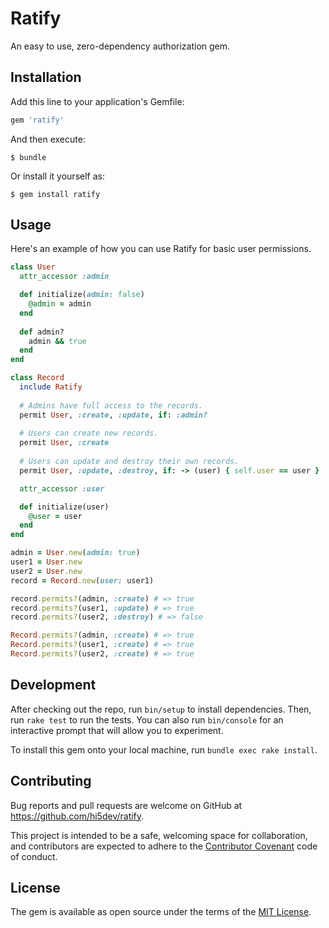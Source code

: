 # Ratify

An easy to use, zero-dependency authorization gem.

## Installation

Add this line to your application's Gemfile:

```ruby
gem 'ratify'
```

And then execute:

    $ bundle

Or install it yourself as:

    $ gem install ratify

## Usage

Here's an example of how you can use Ratify for basic user permissions.

```ruby
class User
  attr_accessor :admin

  def initialize(admin: false)
    @admin = admin
  end
  
  def admin?
    admin && true  
  end
end

class Record
  include Ratify
 
  # Admins have full access to the records.
  permit User, :create, :update, if: :admin?
  
  # Users can create new records.
  permit User, :create
  
  # Users can update and destroy their own records.
  permit User, :update, :destroy, if: -> (user) { self.user == user }

  attr_accessor :user

  def initialize(user)
    @user = user  
  end
end

admin = User.new(admin: true)
user1 = User.new
user2 = User.new
record = Record.new(user: user1)

record.permits?(admin, :create) # => true
record.permits?(user1, :update) # => true
record.permits?(user2, :destroy) # => false

Record.permits?(admin, :create) # => true
Record.permits?(user1, :create) # => true
Record.permits?(user2, :create) # => true
```

## Development

After checking out the repo, run `bin/setup` to install dependencies. Then,
run `rake test` to run the tests. You can also run `bin/console` for an
interactive prompt that will allow you to experiment.

To install this gem onto your local machine, run `bundle exec rake install`.

## Contributing

Bug reports and pull requests are welcome on GitHub at
https://github.com/hi5dev/ratify.

This project is intended to be a safe, welcoming space for collaboration, and
contributors are expected to adhere to the
[Contributor Covenant](http://contributor-covenant.org) code of conduct.

## License

The gem is available as open source under the terms of the
[MIT License](https://opensource.org/licenses/MIT).
